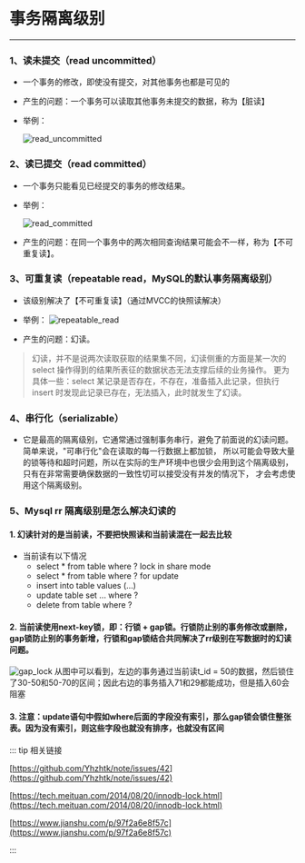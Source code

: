# 事务隔离级别
---

### 1、读未提交（read uncommitted）

* 一个事务的修改，即使没有提交，对其他事务也都是可见的

* 产生的问题：一个事务可以读取其他事务未提交的数据，称为【脏读】

* 举例：

  ![read_uncommitted](https://moto-1252807079.cos.ap-shanghai.myqcloud.com/program/mysql/read_uncommitted.png)
  
### 2、读已提交（read committed）

* 一个事务只能看见已经提交的事务的修改结果。

* 举例：

  ![read_committed](https://moto-1252807079.cos.ap-shanghai.myqcloud.com/program/mysql/read_committed.png)
  
* 产生的问题：在同一个事务中的两次相同查询结果可能会不一样，称为【不可重复读】。

### 3、可重复读（repeatable read，MySQL的默认事务隔离级别）

* 该级别解决了【不可重复读】（通过MVCC的快照读解决）

* 举例：
  ![repeatable_read](https://moto-1252807079.cos.ap-shanghai.myqcloud.com/program/mysql/repeatable_read.png)
  
* 产生的问题：幻读。
> 幻读，并不是说两次读取获取的结果集不同，幻读侧重的方面是某一次的 select 操作得到的结果所表征的数据状态无法支撑后续的业务操作。
  更为具体一些：select 某记录是否存在，不存在，准备插入此记录，但执行 insert 时发现此记录已存在，无法插入，此时就发生了幻读。
  
### 4、串行化（serializable）

* 它是最高的隔离级别，它通常通过强制事务串行，避免了前面说的幻读问题。简单来说，"可串行化"会在读取的每一行数据上都加锁，
所以可能会导致大量的锁等待和超时问题，所以在实际的生产环境中也很少会用到这个隔离级别，只有在非常需要确保数据的一致性切可以接受没有并发的情况下，
才会考虑使用这个隔离级别。

### 5、Mysql rr 隔离级别是怎么解决幻读的

#### 1. 幻读针对的是当前读，不要把快照读和当前读混在一起去比较

* 当前读有以下情况
  * select * from table where ? lock in share mode
  * select * from table where ? for update
  * insert into table values (…)
  * update table set ... where ?
  * delete from table where ?
  
#### 2. 当前读使用next-key锁，即：行锁 + gap锁。行锁防止别的事务修改或删除，gap锁防止别的事务新增，行锁和gap锁结合共同解决了rr级别在写数据时的幻读问题。

![gap_lock](https://moto-1252807079.cos.ap-shanghai.myqcloud.com/program/mysql/gap_lock.png)
从图中可以看到，左边的事务通过当前读t_id = 50的数据，然后锁住了30-50和50-70的区间；因此右边的事务插入71和29都能成功，但是插入60会阻塞

#### 3. 注意：update语句中假如where后面的字段没有索引，那么gap锁会锁住整张表。因为没有索引，则这些字段也就没有排序，也就没有区间

::: tip 相关链接

[https://github.com/Yhzhtk/note/issues/42](https://github.com/Yhzhtk/note/issues/42)

[https://tech.meituan.com/2014/08/20/innodb-lock.html](https://tech.meituan.com/2014/08/20/innodb-lock.html)

[https://www.jianshu.com/p/97f2a6e8f57c](https://www.jianshu.com/p/97f2a6e8f57c)

:::